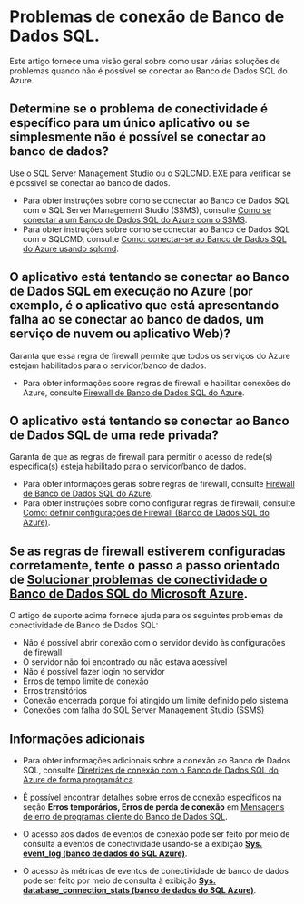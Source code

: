 <properties 
	pageTitle="Problemas de conectividade de Banco de Dados SQL do Azure" 
	description="Identificação e a determinação de falhas de conexão do Banco de Dados SQL." 
	services="sql-database" 
	documentationCenter="" 
	authors="stevestein" 
	manager="jeffreyg" 
	editor=""/>

<tags 
	ms.service="sql-database" 
	ms.devlang="NA" 
	ms.workload="data-management" 
	ms.topic="article" 
	ms.tgt_pltfrm="NA" 
	ms.date="07/24/2015" 
	ms.author="sstein"/>


# Problemas de conexão de Banco de Dados SQL.

Este artigo fornece uma visão geral sobre como usar várias soluções de problemas quando não é possível se conectar ao Banco de Dados SQL do Azure.


## Determine se o problema de conectividade é específico para um único aplicativo ou se simplesmente não é possível se conectar ao banco de dados?

Use o SQL Server Management Studio ou o SQLCMD. EXE para verificar se é possível se conectar ao banco de dados.

- Para obter instruções sobre como se conectar ao Banco de Dados SQL com o SQL Server Management Studio (SSMS), consulte [Como se conectar a um Banco de Dados SQL do Azure com o SSMS](sql-database-connect-to-database.md).
- Para obter instruções sobre como se conectar ao Banco de Dados SQL com o SQLCMD, consulte [Como: conectar-se ao Banco de Dados SQL do Azure usando sqlcmd](https://msdn.microsoft.com/library/azure/ee336280.aspx).



## O aplicativo está tentando se conectar ao Banco de Dados SQL em execução no Azure (por exemplo, é o aplicativo que está apresentando falha ao se conectar ao banco de dados, um serviço de nuvem ou aplicativo Web)?

Garanta que essa regra de firewall permite que todos os serviços do Azure estejam habilitados para o servidor/banco de dados.

- Para obter informações sobre regras de firewall e habilitar conexões do Azure, consulte [Firewall de Banco de Dados SQL do Azure](https://msdn.microsoft.com/library/azure/ee621782.aspx#ConnectingFromAzure).



## O aplicativo está tentando se conectar ao Banco de Dados SQL de uma rede privada?

Garanta de que as regras de firewall para permitir o acesso de rede(s) específica(s) esteja habilitado para o servidor/banco de dados.

- Para obter informações gerais sobre regras de firewall, consulte [Firewall de Banco de Dados SQL do Azure](https://msdn.microsoft.com/library/azure/ee621782.aspx).
- Para obter instruções sobre como configurar regras de firewall, consulte [Como: definir configurações de Firewall (Banco de Dados SQL do Azure)](https://msdn.microsoft.com/library/azure/jj553530.aspx).


## Se as regras de firewall estiverem configuradas corretamente, tente o passo a passo orientado de [Solucionar problemas de conectividade o Banco de Dados SQL do Microsoft Azure](https://support2.microsoft.com/common/survey.aspx?scid=sw;en;3844&showpage=1).

O artigo de suporte acima fornece ajuda para os seguintes problemas de conectividade de Banco de Dados SQL:

- Não é possível abrir conexão com o servidor devido às configurações de firewall 
- O servidor não foi encontrado ou não estava acessível 
- Não é possível fazer login no servidor 
- Erros de tempo limite de conexão 
- Erros transitórios 
- Conexão encerrada porque foi atingido um limite definido pelo sistema 
- Conexões com falha do SQL Server Management Studio (SSMS) 


## Informações adicionais

- Para obter informações adicionais sobre a conexão ao Banco de Dados SQL, consulte [Diretrizes de conexão com o Banco de Dados SQL do Azure de forma programática](https://msdn.microsoft.com/library/azure/ee336282.aspx).   

- É possível encontrar detalhes sobre erros de conexão específicos na seção **Erros temporários, Erros de perda de conexão** em [Mensagens de erro de programas cliente do Banco de Dados SQL](sql-database-develop-error-messages.md#bkmk_connection_errors).

- O acesso aos dados de eventos de conexão pode ser feito por meio de consulta a eventos de conectividade usando-se a exibição [**Sys. event\_log (banco de dados do SQL Azure)**](https://msdn.microsoft.com/library/dn270018.aspx).

- O acesso às métricas de eventos de conectividade de banco de dados pode ser feito por meio de consulta à exibição [**Sys. database\_connection\_stats (banco de dados do SQL Azure)**](https://msdn.microsoft.com/library/dn269986.aspx).

 

<!---HONumber=Oct15_HO3-->